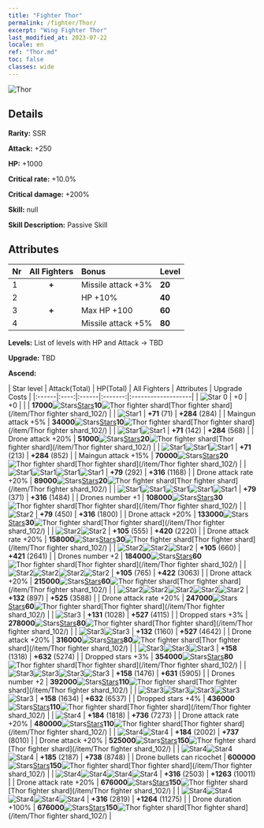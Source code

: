 ```yaml
---
title: "Fighter Thor"
permalink: /fighter/Thor/
excerpt: "Wing Fighter Thor"
last_modified_at: 2023-07-22
locale: en
ref: "Thor.md"
toc: false
classes: wide
---
```



 ![Thor](/images/ship/fj_img102.png)

## Details

 **Rarity:** SSR 

 **Attack:** +250

 **HP:** +1000

 **Critical rate:** +10.0%

 **Critical damage:** +200%

 **Skill:** null

 **Skill Description:**  Passive Skill

## Attributes

  |  Nr | All Fighters | Bonus | Level |
  |:----|:-------------:|:--------------------|:--------|
  | 1  | **+**  | Missile attack +3%  | **20** |
  | 2  |   | HP +10%  | **40** |
  | 3  | **+**  | Max HP +100  | **60** |
  | 4  |   | Missile attack +5%  | **80** |


 **Levels:**  List of levels with HP and Attack -> TBD

 **Upgrade:**  TBD

 **Ascend:**  

  |  Star level | Attack(Total) | HP(Total) | All Fighters | Attributes | Upgrade Costs |
  |:------|:----:|:------|:-------:|:-------------------|
  | ![Star 0](/images/s0.png)  | +0  | +0  |  |    | **17000**![Stars](/images/item/Stars_p.png)[Stars](/item/Stars_2/)**10**![Thor fighter shard](/images/item/Thor_fighter_shard_p.png)[Thor fighter shard](/item/Thor fighter shard_102/) |
  | ![Star1](/images/s1.png)  | **+71** (71)  | **+284** (284)  |   | Maingun attack +5%  | **34000**![Stars](/images/item/Stars_p.png)[Stars](/item/Stars_2/)**10**![Thor fighter shard](/images/item/Thor_fighter_shard_p.png)[Thor fighter shard](/item/Thor fighter shard_102/) |
  | ![Star1](/images/s1.png)![Star1](/images/s1.png)  | **+71** (142)  | **+284** (568)  |   | Drone attack +20%  | **51000**![Stars](/images/item/Stars_p.png)[Stars](/item/Stars_2/)**20**![Thor fighter shard](/images/item/Thor_fighter_shard_p.png)[Thor fighter shard](/item/Thor fighter shard_102/) |
  | ![Star1](/images/s1.png)![Star1](/images/s1.png)![Star1](/images/s1.png)  | **+71** (213)  | **+284** (852)  |   | Maingun attack +15%  | **70000**![Stars](/images/item/Stars_p.png)[Stars](/item/Stars_2/)**20**![Thor fighter shard](/images/item/Thor_fighter_shard_p.png)[Thor fighter shard](/item/Thor fighter shard_102/) |
  | ![Star1](/images/s1.png)![Star1](/images/s1.png)![Star1](/images/s1.png)![Star1](/images/s1.png)  | **+79** (292)  | **+316** (1168)  |   | Drone attack rate +20%  | **89000**![Stars](/images/item/Stars_p.png)[Stars](/item/Stars_2/)**20**![Thor fighter shard](/images/item/Thor_fighter_shard_p.png)[Thor fighter shard](/item/Thor fighter shard_102/) |
  | ![Star1](/images/s1.png)![Star1](/images/s1.png)![Star1](/images/s1.png)![Star1](/images/s1.png)![Star1](/images/s1.png)  | **+79** (371)  | **+316** (1484)  |   | Drones number +1  | **108000**![Stars](/images/item/Stars_p.png)[Stars](/item/Stars_2/)**30**![Thor fighter shard](/images/item/Thor_fighter_shard_p.png)[Thor fighter shard](/item/Thor fighter shard_102/) |
  | ![Star2](/images/s2.png)  | **+79** (450)  | **+316** (1800)  |   | Drone attack +20%  | **133000**![Stars](/images/item/Stars_p.png)[Stars](/item/Stars_2/)**30**![Thor fighter shard](/images/item/Thor_fighter_shard_p.png)[Thor fighter shard](/item/Thor fighter shard_102/) |
  | ![Star2](/images/s2.png)![Star2](/images/s2.png)  | **+105** (555)  | **+420** (2220)  |   | Drone attack rate +20%  | **158000**![Stars](/images/item/Stars_p.png)[Stars](/item/Stars_2/)**30**![Thor fighter shard](/images/item/Thor_fighter_shard_p.png)[Thor fighter shard](/item/Thor fighter shard_102/) |
  | ![Star2](/images/s2.png)![Star2](/images/s2.png)![Star2](/images/s2.png)  | **+105** (660)  | **+421** (2641)  |   | Drones number +2  | **184000**![Stars](/images/item/Stars_p.png)[Stars](/item/Stars_2/)**60**![Thor fighter shard](/images/item/Thor_fighter_shard_p.png)[Thor fighter shard](/item/Thor fighter shard_102/) |
  | ![Star2](/images/s2.png)![Star2](/images/s2.png)![Star2](/images/s2.png)![Star2](/images/s2.png)  | **+105** (765)  | **+422** (3063)  |   | Drone attack +20%  | **215000**![Stars](/images/item/Stars_p.png)[Stars](/item/Stars_2/)**60**![Thor fighter shard](/images/item/Thor_fighter_shard_p.png)[Thor fighter shard](/item/Thor fighter shard_102/) |
  | ![Star2](/images/s2.png)![Star2](/images/s2.png)![Star2](/images/s2.png)![Star2](/images/s2.png)![Star2](/images/s2.png)  | **+132** (897)  | **+525** (3588)  |   | Drone attack rate +20%  | **247000**![Stars](/images/item/Stars_p.png)[Stars](/item/Stars_2/)**60**![Thor fighter shard](/images/item/Thor_fighter_shard_p.png)[Thor fighter shard](/item/Thor fighter shard_102/) |
  | ![Star3](/images/s3.png)  | **+131** (1028)  | **+527** (4115)  |   | Dropped stars +3%  | **278000**![Stars](/images/item/Stars_p.png)[Stars](/item/Stars_2/)**80**![Thor fighter shard](/images/item/Thor_fighter_shard_p.png)[Thor fighter shard](/item/Thor fighter shard_102/) |
  | ![Star3](/images/s3.png)![Star3](/images/s3.png)  | **+132** (1160)  | **+527** (4642)  |   | Drone attack +20%  | **316000**![Stars](/images/item/Stars_p.png)[Stars](/item/Stars_2/)**80**![Thor fighter shard](/images/item/Thor_fighter_shard_p.png)[Thor fighter shard](/item/Thor fighter shard_102/) |
  | ![Star3](/images/s3.png)![Star3](/images/s3.png)![Star3](/images/s3.png)  | **+158** (1318)  | **+632** (5274)  |   | Dropped stars +3%  | **354000**![Stars](/images/item/Stars_p.png)[Stars](/item/Stars_2/)**80**![Thor fighter shard](/images/item/Thor_fighter_shard_p.png)[Thor fighter shard](/item/Thor fighter shard_102/) |
  | ![Star3](/images/s3.png)![Star3](/images/s3.png)![Star3](/images/s3.png)![Star3](/images/s3.png)  | **+158** (1476)  | **+631** (5905)  |   | Drones number +2  | **392000**![Stars](/images/item/Stars_p.png)[Stars](/item/Stars_2/)**110**![Thor fighter shard](/images/item/Thor_fighter_shard_p.png)[Thor fighter shard](/item/Thor fighter shard_102/) |
  | ![Star3](/images/s3.png)![Star3](/images/s3.png)![Star3](/images/s3.png)![Star3](/images/s3.png)![Star3](/images/s3.png)  | **+158** (1634)  | **+632** (6537)  |   | Dropped stars +4%  | **436000**![Stars](/images/item/Stars_p.png)[Stars](/item/Stars_2/)**110**![Thor fighter shard](/images/item/Thor_fighter_shard_p.png)[Thor fighter shard](/item/Thor fighter shard_102/) |
  | ![Star4](/images/s4.png)  | **+184** (1818)  | **+736** (7273)  |   | Drone attack rate +20%  | **480000**![Stars](/images/item/Stars_p.png)[Stars](/item/Stars_2/)**110**![Thor fighter shard](/images/item/Thor_fighter_shard_p.png)[Thor fighter shard](/item/Thor fighter shard_102/) |
  | ![Star4](/images/s4.png)![Star4](/images/s4.png)  | **+184** (2002)  | **+737** (8010)  |   | Drone attack +20%  | **525000**![Stars](/images/item/Stars_p.png)[Stars](/item/Stars_2/)**150**![Thor fighter shard](/images/item/Thor_fighter_shard_p.png)[Thor fighter shard](/item/Thor fighter shard_102/) |
  | ![Star4](/images/s4.png)![Star4](/images/s4.png)![Star4](/images/s4.png)  | **+185** (2187)  | **+738** (8748)  |   | Drone bullets can ricochet  | **600000**![Stars](/images/item/Stars_p.png)[Stars](/item/Stars_2/)**150**![Thor fighter shard](/images/item/Thor_fighter_shard_p.png)[Thor fighter shard](/item/Thor fighter shard_102/) |
  | ![Star4](/images/s4.png)![Star4](/images/s4.png)![Star4](/images/s4.png)![Star4](/images/s4.png)  | **+316** (2503)  | **+1263** (10011)  |   | Drone attack rate +20%  | **676000**![Stars](/images/item/Stars_p.png)[Stars](/item/Stars_2/)**150**![Thor fighter shard](/images/item/Thor_fighter_shard_p.png)[Thor fighter shard](/item/Thor fighter shard_102/) |
  | ![Star4](/images/s4.png)![Star4](/images/s4.png)![Star4](/images/s4.png)![Star4](/images/s4.png)![Star4](/images/s4.png)  | **+316** (2819)  | **+1264** (11275)  |   | Drone duration +100%  | **676000**![Stars](/images/item/Stars_p.png)[Stars](/item/Stars_2/)**150**![Thor fighter shard](/images/item/Thor_fighter_shard_p.png)[Thor fighter shard](/item/Thor fighter shard_102/) |

